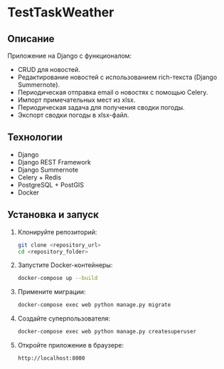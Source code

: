# TestTaskWeather

## Описание

Приложение на Django с функционалом:
- CRUD для новостей.
- Редактирование новостей с использованием rich-текста (Django Summernote).
- Периодическая отправка email о новостях с помощью Celery.
- Импорт примечательных мест из xlsx.
- Периодическая задача для получения сводки погоды.
- Экспорт сводки погоды в xlsx-файл.

## Технологии

- Django
- Django REST Framework
- Django Summernote
- Celery + Redis
- PostgreSQL + PostGIS
- Docker

## Установка и запуск

1. Клонируйте репозиторий:
    ```bash
    git clone <repository_url>
    cd <repository_folder>
    ```

2. Запустите Docker-контейнеры:
    ```bash
    docker-compose up --build
    ```

3. Примените миграции:
    ```bash
    docker-compose exec web python manage.py migrate
    ```

4. Создайте суперпользователя:
    ```bash
    docker-compose exec web python manage.py createsuperuser
    ```

5. Откройте приложение в браузере:
    ```
    http://localhost:8000
    ```
